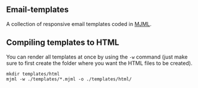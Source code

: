 ## Email-templates
A collection of responsive email templates coded in [MJML](https://mjml.io/).

## Compiling templates to HTML
You can render all templates at once by using the `-w` command (just make sure to first create the folder where you want the HTML files to be created). 

```
mkdir templates/html
mjml -w ./templates/*.mjml -o ./templates/html/
```
